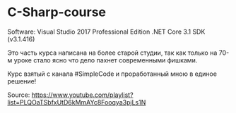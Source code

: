 # C-Sharp-course
Software:  Visual Studio 2017 Professional Edition
           .NET Core 3.1 SDK (v3.1.416)


Это часть курса написана на более старой студии, так как только на 70-м уроке стало ясно что дело пахнет современными фишками.

Курс взятый с канала #SimpleCode и проработанный мною в единое решение!

Source: https://www.youtube.com/playlist?list=PLQOaTSbfxUtD6kMmAYc8Fooqya3pjLs1N
